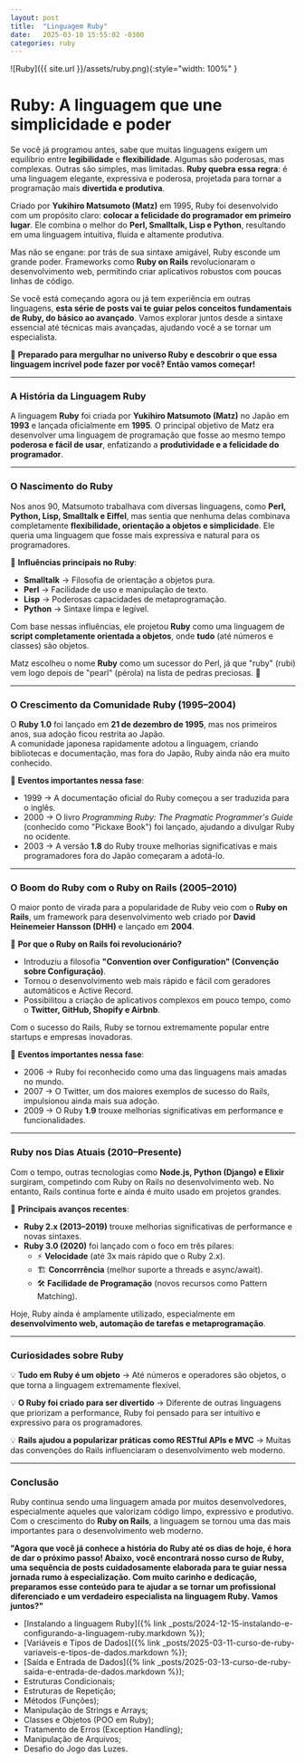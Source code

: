 ```yaml
---
layout: post
title:  "Linguagem Ruby"
date:   2025-03-10 15:55:02 -0300
categories: ruby
---
```


![Ruby]({{ site.url }}/assets/ruby.png){:style="width: 100%" }


# **Ruby: A linguagem que une simplicidade e poder**  

Se você já programou antes, sabe que muitas linguagens exigem um equilíbrio entre **legibilidade** e **flexibilidade**. Algumas são poderosas, mas complexas. Outras são simples, mas limitadas. **Ruby quebra essa regra**: é uma linguagem elegante, expressiva e poderosa, projetada para tornar a programação mais **divertida e produtiva**.  

Criado por **Yukihiro Matsumoto (Matz)** em 1995, Ruby foi desenvolvido com um propósito claro: **colocar a felicidade do programador em primeiro lugar**. Ele combina o melhor do **Perl, Smalltalk, Lisp e Python**, resultando em uma linguagem intuitiva, fluida e altamente produtiva.  

Mas não se engane: por trás de sua sintaxe amigável, Ruby esconde um grande poder. Frameworks como **Ruby on Rails** revolucionaram o desenvolvimento web, permitindo criar aplicativos robustos com poucas linhas de código.  

Se você está começando agora ou já tem experiência em outras linguagens, **esta série de posts vai te guiar pelos conceitos fundamentais de Ruby, do básico ao avançado**. Vamos explorar juntos desde a sintaxe essencial até técnicas mais avançadas, ajudando você a se tornar um especialista.  

🚀 **Preparado para mergulhar no universo Ruby e descobrir o que essa linguagem incrível pode fazer por você? Então vamos começar!**  

---

### **A História da Linguagem Ruby**  

A linguagem **Ruby** foi criada por **Yukihiro Matsumoto (Matz)** no Japão em **1993** e lançada oficialmente em **1995**. O principal objetivo de Matz era desenvolver uma linguagem de programação que fosse ao mesmo tempo **poderosa e fácil de usar**, enfatizando a **produtividade e a felicidade do programador**.

---

### **O Nascimento do Ruby**  

Nos anos 90, Matsumoto trabalhava com diversas linguagens, como **Perl, Python, Lisp, Smalltalk e Eiffel**, mas sentia que nenhuma delas combinava completamente **flexibilidade, orientação a objetos e simplicidade**. Ele queria uma linguagem que fosse mais expressiva e natural para os programadores.

🔹 **Influências principais no Ruby**:  
- **Smalltalk** → Filosofia de orientação a objetos pura.  
- **Perl** → Facilidade de uso e manipulação de texto.  
- **Lisp** → Poderosas capacidades de metaprogramação.  
- **Python** → Sintaxe limpa e legível.  

Com base nessas influências, ele projetou **Ruby** como uma linguagem de **script completamente orientada a objetos**, onde **tudo** (até números e classes) são objetos.

Matz escolheu o nome **Ruby** como um sucessor do Perl, já que "ruby" (rubi) vem logo depois de "pearl" (pérola) na lista de pedras preciosas. 💎

---

### **O Crescimento da Comunidade Ruby (1995–2004)**  

O **Ruby 1.0** foi lançado em **21 de dezembro de 1995**, mas nos primeiros anos, sua adoção ficou restrita ao Japão.  
A comunidade japonesa rapidamente adotou a linguagem, criando bibliotecas e documentação, mas fora do Japão, Ruby ainda não era muito conhecido.

🚀 **Eventos importantes nessa fase**:
- 1999 → A documentação oficial do Ruby começou a ser traduzida para o inglês.  
- 2000 → O livro *Programming Ruby: The Pragmatic Programmer's Guide* (conhecido como "Pickaxe Book") foi lançado, ajudando a divulgar Ruby no ocidente.  
- 2003 → A versão **1.8** do Ruby trouxe melhorias significativas e mais programadores fora do Japão começaram a adotá-lo.  

---

### **O Boom do Ruby com o Ruby on Rails (2005–2010)**  

O maior ponto de virada para a popularidade de Ruby veio com o **Ruby on Rails**, um framework para desenvolvimento web criado por **David Heinemeier Hansson (DHH)** e lançado em **2004**.

🔹 **Por que o Ruby on Rails foi revolucionário?**  
- Introduziu a filosofia **"Convention over Configuration" (Convenção sobre Configuração)**.  
- Tornou o desenvolvimento web mais rápido e fácil com geradores automáticos e Active Record.  
- Possibilitou a criação de aplicativos complexos em pouco tempo, como o **Twitter, GitHub, Shopify e Airbnb**.  

Com o sucesso do Rails, Ruby se tornou extremamente popular entre startups e empresas inovadoras.

🚀 **Eventos importantes nessa fase**:
- 2006 → Ruby foi reconhecido como uma das linguagens mais amadas no mundo.  
- 2007 → O Twitter, um dos maiores exemplos de sucesso do Rails, impulsionou ainda mais sua adoção.  
- 2009 → O Ruby **1.9** trouxe melhorias significativas em performance e funcionalidades.  

---

### **Ruby nos Dias Atuais (2010–Presente)**  

Com o tempo, outras tecnologias como **Node.js, Python (Django) e Elixir** surgiram, competindo com Ruby on Rails no desenvolvimento web. No entanto, Rails continua forte e ainda é muito usado em projetos grandes.

🔹 **Principais avanços recentes**:
- **Ruby 2.x (2013–2019)** trouxe melhorias significativas de performance e novas sintaxes.  
- **Ruby 3.0 (2020)** foi lançado com o foco em três pilares:  
  - ⚡ **Velocidade** (até 3x mais rápido que o Ruby 2.x).  
  - 🏗️ **Concorrrência** (melhor suporte a threads e async/await).  
  - 🛠️ **Facilidade de Programação** (novos recursos como Pattern Matching).  

Hoje, Ruby ainda é amplamente utilizado, especialmente em **desenvolvimento web, automação de tarefas e metaprogramação**.

---

### **Curiosidades sobre Ruby**  

💡 **Tudo em Ruby é um objeto** → Até números e operadores são objetos, o que torna a linguagem extremamente flexível.  

💡 **O Ruby foi criado para ser divertido** → Diferente de outras linguagens que priorizam a performance, Ruby foi pensado para ser intuitivo e expressivo para os programadores.  

💡 **Rails ajudou a popularizar práticas como RESTful APIs e MVC** → Muitas das convenções do Rails influenciaram o desenvolvimento web moderno.  

---

### **Conclusão**  

Ruby continua sendo uma linguagem amada por muitos desenvolvedores, especialmente aqueles que valorizam código limpo, expressivo e produtivo. Com o crescimento do **Ruby on Rails**, a linguagem se tornou uma das mais importantes para o desenvolvimento web moderno. 

**"Agora que você já conhece a história do Ruby até os dias de hoje, é hora de dar o próximo passo! Abaixo, você encontrará nosso curso de Ruby, uma sequência de posts cuidadosamente elaborada para te guiar nessa jornada rumo à especialização. Com muito carinho e dedicação, preparamos esse conteúdo para te ajudar a se tornar um profissional diferenciado e um verdadeiro especialista na linguagem Ruby. Vamos juntos?"**  

- [Instalando a linguagem Ruby]({%  link _posts/2024-12-15-instalando-e-configurando-a-linguagem-ruby.markdown %}); 
- [Variáveis e Tipos de Dados]({% link _posts/2025-03-11-curso-de-ruby-variaveis-e-tipos-de-dados.markdown %});
- [Saída e Entrada de Dados]({% link  _posts/2025-03-13-curso-de-ruby-saida-e-entrada-de-dados.markdown %});
- Estruturas Condicionais;
- Estruturas de Repetição;
- Métodos (Funções);
- Manipulação de Strings e Arrays;
- Classes e Objetos (POO em Ruby);
- Tratamento de Erros (Exception Handling);
- Manipulação de Arquivos;
- Desafio do Jogo das Luzes.
